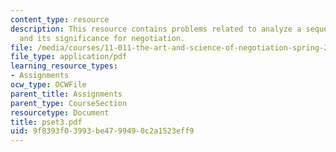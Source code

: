 ```yaml
---
content_type: resource
description: This resource contains problems related to analyze a sequence of communication
  and its significance for negotiation.
file: /media/courses/11-011-the-art-and-science-of-negotiation-spring-2006/9f8393f03993be4799490c2a1523eff9_pset3.pdf
file_type: application/pdf
learning_resource_types:
- Assignments
ocw_type: OCWFile
parent_title: Assignments
parent_type: CourseSection
resourcetype: Document
title: pset3.pdf
uid: 9f8393f0-3993-be47-9949-0c2a1523eff9
---
```

